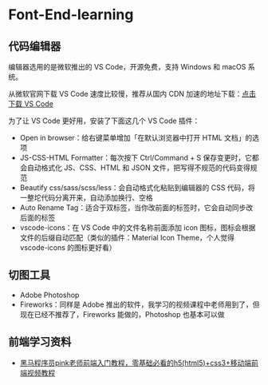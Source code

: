 # Font-End-learning   

## 代码编辑器  

编辑器选用的是微软推出的 VS Code，开源免费，支持 Windows 和 macOS 系统。   

从微软官网下载 VS Code 速度比较慢，推荐从国内 CDN 加速的地址下载：[点击下载 VS Code](https://t.co/kFjlDoaVS1?amp=1)        

为了让 VS Code 更好用，安装了下面这几个 VS Code 插件：   

* Open in browser：给右键菜单增加「在默认浏览器中打开 HTML 文档」的选项    
* JS-CSS-HTML Formatter：每次按下 Ctrl/Command + S 保存变更时，它都会自动格式化 JS、CSS、HTML 和 JSON 文件，把写得不规范的代码变得规范        
* Beautify css/sass/scss/less：会自动格式化粘贴到编辑器的 CSS 代码，将一整坨代码分离开来，自动添加换行、空格     
* Auto Rename Tag：适合于双标签，当你改前面的标签时，它会自动同步改后面的标签      
* vscode-icons：在 VS Code 中的文件名称前面添加 icon 图标，图标会根据文件的后缀自动匹配（类似的插件：Material Icon Theme，个人觉得 vscode-icons 的图标更好看）   

## 切图工具  

* Adobe Photoshop   
* Fireworks：同样是 Adobe 推出的软件，我学习的视频课程中老师用到了，但现在已经不推荐了，Fireworks 能做的，Photoshop 也基本可以做   

## 前端学习资料   

* [黑马程序员pink老师前端入门教程，零基础必看的h5(html5)+css3+移动端前端视频教程](https://www.bilibili.com/video/BV14J4114768?p=1)     